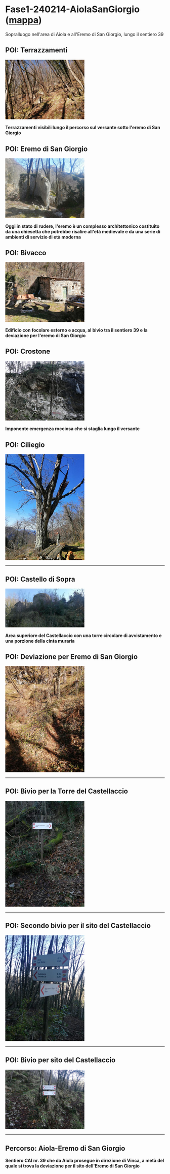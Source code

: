 # Fase1-240214-AiolaSanGiorgio ([mappa](https://umap.openstreetmap.fr/it/map/fase1-240214-aiolasangiorgio_1085602))
Sopralluogo nell'area di Aiola e all'Eremo di San Giorgio, lungo il sentiero 39
## POI: Terrazzamenti
[<img src='/vignettes/SRjg9ftb.jpg' width='250'/>](/vignettes/SRjg9ftb.jpg) 

**Terrazzamenti visibili lungo il percorso sul versante sotto l'eremo di San Giorgio**
## POI: Eremo di San Giorgio
[<img src='/vignettes/L51M8Jh3.jpg' width='250'/>](/vignettes/L51M8Jh3.jpg) 

**Oggi in stato di rudere, l'eremo è un complesso architettonico costituito da una chiesetta che potrebbe risalire all'età medievale e da una serie di ambienti di servizio di età moderna**
## POI: Bivacco
[<img src='/vignettes/yd5HKm6N.jpg' width='250'/>](/vignettes/yd5HKm6N.jpg) 

**Edificio con focolare esterno e acqua, al bivio tra il sentiero 39 e la deviazione per l'eremo di San Giorgio**
## POI: Crostone
[<img src='/vignettes/gcBSW1nz.jpg' width='250'/>](/vignettes/gcBSW1nz.jpg) 

**Imponente emergenza rocciosa che si staglia lungo il versante**
## POI: Ciliegio
[<img src='/vignettes/FFMYgcbm.jpg' width='250'/>](/vignettes/FFMYgcbm.jpg) 

****
## POI: Castello di Sopra
[<img src='/vignettes/gcLTTw5N.jpg' width='250'/>](/vignettes/gcLTTw5N.jpg) 

**Area superiore del Castellaccio con una torre circolare di avvistamento e una porzione della cinta muraria**
## POI: Deviazione per Eremo di San Giorgio
[<img src='/vignettes/g0qtbJ6Q.jpg' width='250'/>](/vignettes/g0qtbJ6Q.jpg) 

****
## POI: Bivio per la Torre del Castellaccio
[<img src='/vignettes/C1cvdQ74.jpg' width='250'/>](/vignettes/C1cvdQ74.jpg) 

****
## POI: Secondo bivio per il sito del Castellaccio
[<img src='/vignettes/rsbQNRv0.jpg' width='250'/>](/vignettes/rsbQNRv0.jpg) 

****
## POI: Bivio per sito del Castellaccio
[<img src='/vignettes/7YFKC73j.jpg' width='250'/>](/vignettes/7YFKC73j.jpg) 

****
## Percorso: Aiola-Eremo di San Giorgio
**Sentiero CAI nr. 39 che da Aiola prosegue in direzione di Vinca, a metà del quale si trova la deviazione per il sito dell'Eremo di San Giorgio**
